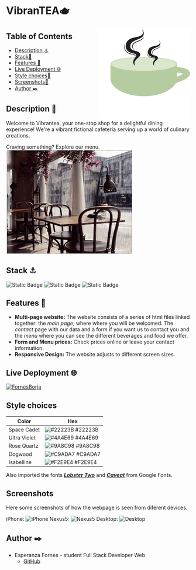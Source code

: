 # VibranTEA🫖
<img align="right" alt="Logo VibranTEA" width="250" src="https://raw.githubusercontent.com/FornesBorja/webVibrantea/master/imgs/logo.png">

## Table of Contents 
* <a href="#description">Description ⚓</a>
* <a href="#stack">Stack📖</a>
* <a href="#features">Features 👾</a>
* <a href="#live-deployment">Live Deployment 🌐</a>
* <a href="#style-choices">Style choices🎨</a>
* <a href="#screenshots">Screenshots📸</a>
* <a href="#author">Author ✒️</a>

## Description 📖
Welcome to Vibrantea, your one-stop shop for a delightful dining experience! We're a vibrant fictional cafeteria  serving up a world of culinary creations.

Craving something? Explore our menu.
<br>
![](https://github.com/FornesBorja/webVibrantea/blob/master/imgs/cafeteria.gif)



## Stack ⚓
![Static Badge](https://img.shields.io/badge/HTML5-orange?style=flat-square) ![Static Badge](https://img.shields.io/badge/CSS3-blue?style=flat-square) ![Static Badge](https://img.shields.io/badge/Bootstrap-purple?style=flat-square)


## Features 👾
- **Multi-page website:** The website consists of a series of html files linked together: the <em>main page</em>, where where you will be welcomed. The <em>contact</em> page with our data and a form if you want us to contact you and the <em>menu</em> where you can see the different beverages and food we offer.
- **Form and Menu prices:** Check prices online or leave your contact information.
- **Responsive Design:** The website adjusts to different screen sizes. 

## Live Deployment 🌐
[![FornesBorja](https://img.shields.io/static/v1?label=FornesBorja&message=webVibranTEA&color=blue&logo=github)](https://fornesborja.github.io/webVibrantea)

## Style choices

| Color             | Hex                                                                |
| ----------------- | ------------------------------------------------------------------ |
| Space Cadet | ![#22223B](https://via.placeholder.com/10/22223B?text=+) #22223B |
| Ultra Violet | ![#4A4E69](https://via.placeholder.com/10/4A4E69?text=+) #4A4E69 |
| Rose Quartz | ![#9A8C98](https://via.placeholder.com/10/9A8C98?text=+) #9A8C98 |
| Dogwood | ![#C9ADA7](https://via.placeholder.com/10/C9ADA7?text=+) #C9ADA7 |
| Isabelline | ![#F2E9E4](https://via.placeholder.com/10/F2E9E4?text=+) #F2E9E4 |

Also imported the fonts **<em>[Lobster Two](https://fonts.google.com/specimen/Lobster+Two)</em>** and **<em>[Caveat](https://fonts.google.com/specimen/Caveat)</em>** from Google Fonts.

## Screenshots
Here some screenshots of how the webpage is seen from diferent devices.
<br>

iPhone:
![iPhone](https://i.gyazo.com/2cfb1fb62bc4c9bfa4f02633854b73d8.png)
Nexus5:
![Nexus5](https://i.gyazo.com/c78ecc9e64e58248effcebb8f3976afd.png)
Desktop:
![Desktop](https://i.gyazo.com/e1c3c6aabbdbf91a34e46e5b9e05a31e.jpg)



## Author ✒️

* Esperanza Fornes - student Full Stack Developer Web
    * [GitHub](https://github.com/fornesborja)